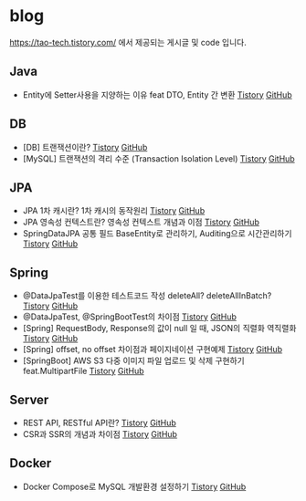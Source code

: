 # blog

https://tao-tech.tistory.com/ 에서 제공되는 게시글 및 code 입니다.

## Java
- Entity에 Setter사용을 지양하는 이유 feat DTO, Entity 간 변환 [Tistory](https://tao-tech.tistory.com/15) [GitHub](https://github.com/o-tao/blog/tree/main/java/Entity%EC%97%90%20Setter%EC%82%AC%EC%9A%A9%EC%9D%84%20%EC%A7%80%EC%96%91%ED%95%98%EB%8A%94%20%EC%9D%B4%EC%9C%A0%20feat%20DTO%2C%20Entity%20%EA%B0%84%20%EB%B3%80%ED%99%98)

## DB
- [DB] 트랜잭션이란? [Tistory](https://tao-tech.tistory.com/28) [GitHub](https://github.com/o-tao/blog/tree/main/db/%5BDB%5D%20%ED%8A%B8%EB%9E%9C%EC%9E%AD%EC%85%98%EC%9D%B4%EB%9E%80%3F)
- [MySQL] 트랜잭션의 격리 수준 (Transaction Isolation Level) [Tistory](https://tao-tech.tistory.com/29) [GitHub](https://github.com/o-tao/blog/tree/main/db/%5BMySQL%5D%20%ED%8A%B8%EB%9E%9C%EC%9E%AD%EC%85%98%EC%9D%98%20%EA%B2%A9%EB%A6%AC%20%EC%88%98%EC%A4%80%20(Isolation%20Level))

## JPA

- JPA 1차 캐시란? 1차 캐시의 동작원리 [Tistory](https://tao-tech.tistory.com/7) [GitHub](https://github.com/o-tao/blog/tree/main/jpa/JPA1%EC%B0%A8%EC%BA%90%EC%8B%9C%EB%8F%99%EC%9E%91%EC%9B%90%EB%A6%AC)
- JPA 영속성 컨텍스트란? 영속성 컨텍스트 개념과 이점 [Tistory](https://tao-tech.tistory.com/8) [GitHub](https://github.com/o-tao/blog/tree/main/jpa/JPA%20%EC%98%81%EC%86%8D%EC%84%B1%EC%BB%A8%ED%85%8D%EC%8A%A4%ED%8A%B8%20%EA%B0%9C%EB%85%90%EA%B3%BC%20%EC%9D%B4%EC%A0%90)
- SpringDataJPA 공통 필드 BaseEntity로 관리하기, Auditing으로 시간관리하기 [Tistory](https://tao-tech.tistory.com/14) [GitHub](https://github.com/o-tao/blog/tree/main/jpa/%5BJPA%5D%20SpringDataJPA%20%EA%B3%B5%ED%86%B5%20%ED%95%84%EB%93%9C%20BaseEntity%EB%A1%9C%20%EA%B4%80%EB%A6%AC%ED%95%98%EA%B8%B0%2C%20Auditing%EC%9C%BC%EB%A1%9C%20%EC%8B%9C%EA%B0%84%EA%B4%80%EB%A6%AC%ED%95%98%EA%B8%B0)

## Spring

- @DataJpaTest를 이용한 테스트코드 작성 deleteAll? deleteAllInBatch? [Tistory](https://tao-tech.tistory.com/9) [GitHub](https://github.com/o-tao/blog/tree/main/springboot/%40DataJpaTest%EB%A5%BC%20%EC%9D%B4%EC%9A%A9%ED%95%9C%20%ED%85%8C%EC%8A%A4%ED%8A%B8%EC%BD%94%EB%93%9C%20%EC%9E%91%EC%84%B1%20deleteAll%20deleteAllInBatch)
- @DataJpaTest, @SpringBootTest의 차이점 [Tistory](https://tao-tech.tistory.com/10) [GitHub](https://github.com/o-tao/blog/tree/main/springBoot/DataJpaTest%EC%99%80%20SpringBootTest%EC%9D%98%20%EC%B0%A8%EC%9D%B4%EC%A0%90)
- [Spring] RequestBody, Response의 값이 null 일 때, JSON의 직렬화 역직렬화 [Tistory](https://tao-tech.tistory.com/16) [GitHub](https://github.com/o-tao/blog/tree/main/spring/%5BSpring%5D%20RequestBody%2C%20Response%EC%9D%98%20%EA%B0%92%EC%9D%B4%20null%20%EC%9D%BC%20%EB%95%8C%2C%20JSON%EC%9D%98%20%EC%A7%81%EB%A0%AC%ED%99%94%20%EC%97%AD%EC%A7%81%EB%A0%AC%ED%99%94)
- [Spring] offset, no offset 차이점과 페이지네이션 구현예제 [Tistory](https://tao-tech.tistory.com/17) [GitHub](https://github.com/o-tao/blog/tree/main/spring/%5BSpring%5D%20offset%2C%20no%20offset%20%EC%B0%A8%EC%9D%B4%EC%A0%90%EA%B3%BC%20%ED%8E%98%EC%9D%B4%EC%A7%80%EB%84%A4%EC%9D%B4%EC%85%98%20%EA%B5%AC%ED%98%84%EC%98%88%EC%A0%9C)
- [SpringBoot] AWS S3 다중 이미지 파일 업로드 및 삭제 구현하기 feat.MultipartFile [Tistory](https://tao-tech.tistory.com/27) [GitHub](https://github.com/o-tao/blog/tree/main/spring/%5BSpring%20Boot%5D%20AWS%20S3%20%EB%8B%A4%EC%A4%91%20%EC%9D%B4%EB%AF%B8%EC%A7%80%20%ED%8C%8C%EC%9D%BC%20%EC%97%85%EB%A1%9C%EB%93%9C%20%EB%B0%8F%20%EC%82%AD%EC%A0%9C%20%EA%B5%AC%ED%98%84%ED%95%98%EA%B8%B0%20feat.MultipartFile)

## Server

- REST API, RESTful API란? [Tistory](https://tao-tech.tistory.com/11) [GitHub](https://github.com/o-tao/blog/tree/main/server/REST%20API%2C%20RESTful%20API%EB%9E%80%3F)
- CSR과 SSR의 개념과 차이점 [Tistory](https://tao-tech.tistory.com/13) [GitHub](https://github.com/o-tao/blog/tree/main/server/CSR%EA%B3%BC%20SSR%EC%9D%98%20%EA%B0%9C%EB%85%90%EA%B3%BC%20%EC%B0%A8%EC%9D%B4%EC%A0%90)

## Docker

- Docker Compose로 MySQL 개발환경 설정하기 [Tistory](https://tao-tech.tistory.com/12) [GitHub](https://github.com/o-tao/blog/tree/main/docker/Docker%20Compose%EB%A1%9C%20MySQL%20%EA%B0%9C%EB%B0%9C%ED%99%98%EA%B2%BD%20%EC%84%A4%EC%A0%95%ED%95%98%EA%B8%B0)
